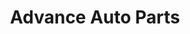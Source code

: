 ---
title: "Advance Auto Parts"
url: /virginia-beach/advance-auto-parts-virginia-beach-boulevard/
shop: car parts
---